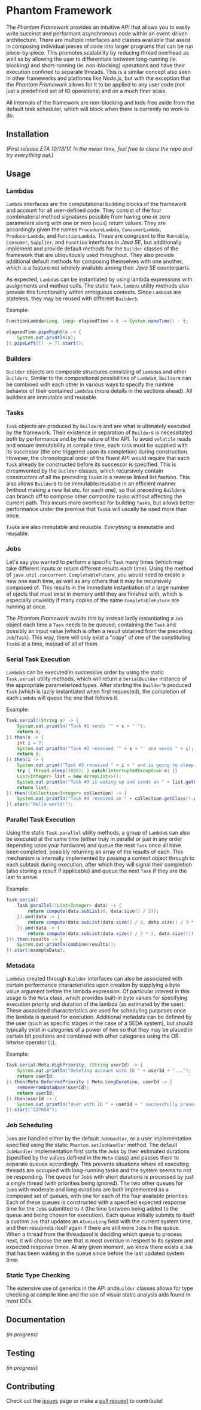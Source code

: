 # Phantom Framework

The *Phantom Framework* provides an intuitive API that allows you to easily write succinct and performant asynchronous code within an event-driven architecture. There are multiple interfaces and classes available that assist in composing individual pieces of code into larger programs that can be run piece-by-piece. This promotes scalability by reducing thread overhead as well as by allowing the user to differentiate between long-running (ie. blocking) and short-running (ie. non-blocking) operations and have their execution confined to separate threads. This is a similar concept also seen in other frameworks and platforms like *Node.js*, but with the exception that the *Phantom Framework* allows for it to be applied to any user code (not just a predefined set of IO operations) and on a much finer scale.

All internals of the framework are non-blocking and lock-free aside from the default task scheduler, which will block when there is currently no work to do.

## Installation

*(First release ETA 10/13/17. In the mean time, feel free to clone the repo and try everything out.)*

## Usage

### Lambdas

`Lambda` interfaces are the computational building blocks of the framework and account for all user-defined code. They consist of the four combinatorial method signatures possible from having one or zero parameters along with one or zero (`void`) return values. They are accordingly given the names `ProcedureLambda`, `ConsumerLambda`, `ProducerLambda`, and `FunctionLambda`. These are congruent to the `Runnable`, `Consumer`, `Supplier`, and `Function` interfaces in *Java SE*, but additionally implement and provide default methods for the `Builder` classes of the framework that are ubiquitously used throughout. They also provide additional default methods for composing themselves with one another, which is a feature not wholely available among their *Java SE* counterparts.

As expected, `Lambda`s can be instantiated by using lambda expressions with assignments and method calls. The static `Task.lambda` utility methods also provide this functionality within ambiguous contexts. Since `Lambda`s are stateless, they may be reused with different `Builder`s.

Example:
```java
FunctionLambda<Long, Long> elapsedTime = t -> System.nanoTime() - t;

elapsedTime.pipeRight(x -> {
	System.out.println(x);
}).pipeLeft(() -> 7).start();
```

### Builders

`Builder` objects are composite structures consisting of `Lambda`s and other `Builders`. Similar to the compositional possibilities of `Lambda`s, `Builder`s can be combined with each other in various ways to specify the runtime behavior of their contained `Lambda`s (more details in the sections ahead). All builders are immutable and reusable.

### Tasks

`Task` objects are produced by `Builder`s and are what is ultimately executed by the framework. Their existence in separation of `Builder`s is necessitated both by performance and by the nature of the API. To avoid `volatile` reads and ensure immutability at compile time, each `Task` must be supplied with its successor (the one triggered upon its completion) during construction. However, the chronological order of the fluent API would require that each `Task` already be constructed before its successor is specified. This is circumvented by the `Builder` classes, which recursively contain constructors of all the preceding `Task`s in a reverse linked list fashion. This also allows `Builder`s to be immutable/reusable in an efficient manner (without making a new list etc. for each one), so that preceding `Builder`s can branch off to compose other composite `Task`s without affecting the current path. This incurs more overhead for building `Task`s, but allows better performance under the premise that `Task`s will usually be used more than once.

`Task`s are also immutable and reusable. *Everything* is immutable and reusable.

### Jobs

Let's say you wanted to perform a specific `Task` many times (which may take different inputs or return different results each time). Using the method of `java.util.concurrent.CompletableFuture`, you would need to create a new one each time, as well as any others that it may be recursively composed of. This results in the immediate instantiation of a large number of ojects that must exist in memory until they are finished with, which is especially unwieldy if many copies of the same `CompletableFuture` are running at once.

The *Phantom Framework* avoids this by instead lazily instantiating a `Job` object each time a `Task` needs to be queued; containing the `Task` and possibly an input value (which is often a result obtained from the preceding `Job`/`Task`). This way, there will only exist a "copy" of one of the constituting `Task`s at a time, instead of all of them.

### Serial Task Execution

`Lambda`s can be executed in successive order by using the static `Task.serial` utility methods, which will return a `SerialBuilder` instance of the appropriate parameterized types. After starting the `Builder`'s produced `Task` (which is lazily instantiated when first requested), the completion of each `Lambda` will queue the one that follows it.

Example:
```java
Task.serial((String s) -> {
    System.out.println("Task #1 sends '" + s + "'");
    return s;
}).then(s -> {
    int i = 7;
    System.out.println("Task #2 received '" + s + "' and sends " + i);
    return i;
}).then(i -> {
    System.out.print("Task #3 received " + i + " and is going to sleep... ");
    try { Thread.sleep(3000); } catch(InterruptedException e) {}
    List<Integer> list = new ArrayList<>();
    System.out.println("Task #3 is waking up and sends an " + list.getClassgetSimpleName());
    return list;
}).then((Collection<Integer> collection) -> {
    System.out.println("Task #4 received an " + collection.getClass().getSimpleName());
}).start("Hello world!");
```

### Parallel Task Execution

Using the static `Task.parallel` utility methods, a group of `Lambda`s can also be executed at the same time (either truly in parallel or just in any order depending upon your hardware) and queue the next `Task` once all have been completed, possibly returning an array of the results of each. This mechanism is internally implemented by passing a context object through to each subtask during execution, after which they will signal their completion (also storing a result if applicable) and queue the next `Task` if they are the last to arrive.

Example:
```java
Task.serial(
	Task.parallel((List<Integer> data) -> {
		return compute(data.subList(0, data.size() / 3));
	}).and(data -> {
		return compute(data.subList(data.size() / 3, data.size() / 3 * 2));
	}).and(data -> {
		return compute(data.subList(data.size() / 3 * 2, data.size()));
})).then(results -> {
	System.out.println(combine(results));
}).start(exampleData);
```

### Metadata
`Lambda`s created through `Builder` interfaces can also be associated with certain performance characteristics upon creation by supplying a byte value argument before the lambda expression. Of particular interest in this usage is the `Meta` class, which provides built-in byte values for specifying execution priority and duration of the lambda (as estimated by the user). These associated characteristics are used for scheduling purposes once the lambda is queued for execution. Additional metadata can be defined by the user (such as specific stages in the case of a SEDA system), but should typically exist in categories of a power of two so that they may be placed in certain bit positions and combined with other categories using the OR bitwise operator (`|`).

Example:
``` java
Task.serial(Meta.HighPriority, (String userId) -> {
	System.out.println("Deleting account with ID " + userId + "...");
	return userId;
}).then(Meta.DeferredPriority | Meta.LongDuration, userId -> {
	removeFromDataBase(userId);
	return userId;
}).then(userId -> {
	System.out.println("User with ID " + userId + " successfully pruned from DB!");
}).start("227658");
```

### Job Scheduling

`Job`s are handled either by the default `JobHandler`, or a user implementation specified using the static `Phantom.setJobHandler` method. The default `JobHandler` implementation first sorts the `Job`s by their estimated durations (specified by the values defined in the `Meta` class) and passes them to separate queues accordingly. This prevents situations where all executing threads are occupied with long-running tasks and the system seems to not be responding. The queue for `Job`s with short durations is processed by just a single thread (with priorities being ignored). The two other queues for `Job`s with moderate and long durations are both implemented as a composed set of queues, with one for each of the four available priorities. Each of these queues is constructed with a specified expected response time for the `Job`s submitted to it (the time between being added to the queue and being chosen for execution). Each queue initially submits to itself a custom `Job` that updates an `AtomicLong` field with the current system time, and then resubmits itself again if there are still more `Job`s in the queue. When a thread from the threadpool is deciding which queue to process next, it will choose the one that is most overdue in respect to its system and expected response times. At any given moment, we know there exists a `Job` that has been waiting in the queue since before the last updated system time.

### Static Type Checking

The extensive use of generics in the API and`Builder` classes allows for type checking at compile time and the use of visual static analysis aids found in most IDEs.

## Documentation

*(in progress)*

## Testing

*(in progress)*

## Contributing
Check out the [issues](https://github.com/brandon-d-mckay/phantom-framework/issues) page or make a [pull request](https://github.com/brandon-d-mckay/phantom-framework/pulls) to contribute!
